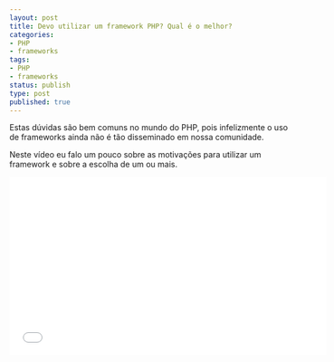 ```yaml
---
layout: post
title: Devo utilizar um framework PHP? Qual é o melhor?
categories:
- PHP
- frameworks
tags:
- PHP
- frameworks
status: publish
type: post
published: true
---
```


Estas dúvidas são bem comuns no mundo do PHP, pois infelizmente o uso de
frameworks ainda não é tão disseminado em nossa comunidade.

Neste vídeo eu falo um pouco sobre as motivações para utilizar um framework
e sobre a escolha de um ou mais.

<iframe width="560" height="315" src="//www.youtube.com/embed/GjBLxHANuy0" frameborder="0" allowfullscreen></iframe>
